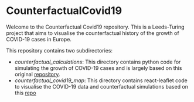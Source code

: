# CounterfactualCovid19
Welcome to the Counterfactual Covid19 repository. This is a Leeds-Turing project that aims to visualise the counterfactual history of the growth of COVID-19 cases in Europe.

This repository contains two subdirectories:

* *counterfactual_calculations*:  This directory contains python code for simulating the growth of COVID-19 cases and is largely based on this original [repository](https://github.com/KFArnold/covid-counterfactual).
* *counterfactual_covid19_map*: This directory contains react-leaflet code to visualise the COVID-19 data and counterfactual simulations based on this [repo](https://github.com/CodingWith-Adam/covid19-map)